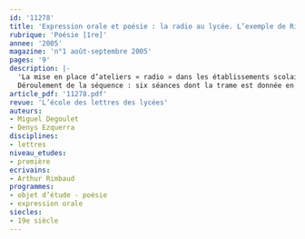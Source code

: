 ```yaml
---
id: '11278'
title: 'Expression orale et poésie : la radio au lycée. L’exemple de Rimbaud (séquence)'
rubrique: 'Poésie [1re]'
annee: '2005'
magazine: 'n°1 août-septembre 2005'
pages: '9'
description: |-
  'La mise en place d’ateliers « radio » dans les établissements scolaires n’est pas un phénomène nouveau, et nombreux sont les élèves qui s’investissent, sur leur temps libre, dans cette activité. Leurs motivations sont diverses : il peut s’agir de la volonté de partager une passion, du plaisir de passer de la musique ou tout simplement de l’envie de s’exprimer. Dans tous les cas, la radio permet une approche fructueuse de la communication, du rapport à autrui par la parole, car les élèves doivent bien souvent « réapprendre » à parler, en utilisant un langage très éloigné de la langue qu’ils emploient couramment, mais aussi de la langue écrite. L’expérience se révèle également un formidable révélateur de personnalité. Pourquoi, dans ces conditions, ne pas faire de la radio un outil didactique ? Quels en seraient les bénéfices en terme d’apprentissage pour les élèves ? Il ne s’agit pas ici de chercher un nouveau gadget pour intéresser les élèves, mais de profiter de l’effet pédagogique (motivation, regain d’intérêt pour la matière) afin de construire un dispositif didactique pertinent.
  Déroulement de la séquence : six séances dont la trame est donnée en résumé : oralisation des poèmes, lectures comparées, lectures analytiques, production d’une interview radiophonique imaginaire, écriture d’invention, réalisation d’un dossier radiophonique, lectures cursives…'
article_pdf: '11278.pdf'
revue: 'L’école des lettres des lycées'
auteurs:
- Miguel Degoulet
- Denys Ezquerra
disciplines:
- lettres
niveau_etudes:
- première
ecrivains:
- Arthur Rimbaud
programmes:
- objet d’étude - poésie
- expression orale
siecles:
- 19e siècle
---
```

